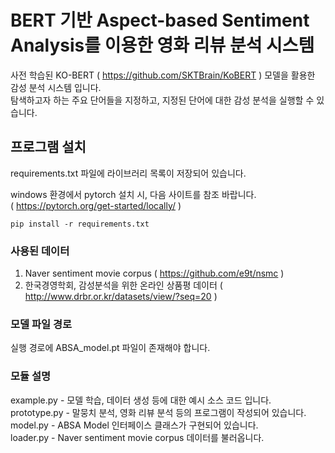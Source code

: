 # BERT 기반 Aspect-based Sentiment Analysis를 이용한 영화 리뷰 분석 시스템

사전 학습된 KO-BERT ( https://github.com/SKTBrain/KoBERT ) 모델을 활용한 감성 분석 시스템 입니다.   
탐색하고자 하는 주요 단어들을 지정하고, 지정된 단어에 대한 감성 분석을 실행할 수 있습니다.


## 프로그램 설치
requirements.txt 파일에 라이브러리 목록이 저장되어 있습니다.   

windows 환경에서 pytorch 설치 시, 다음 사이트를 참조 바랍니다.   
( https://pytorch.org/get-started/locally/ )

```
pip install -r requirements.txt
```
   

### 사용된 데이터
1.  Naver sentiment movie corpus ( https://github.com/e9t/nsmc ) 
2.  한국경영학회, 감성분석을 위한 온라인 상품평 데이터 ( http://www.drbr.or.kr/datasets/view/?seq=20 )   
   

### 모델 파일 경로
실행 경로에 ABSA_model.pt 파일이 존재해야 합니다.   
   

### 모듈 설명
example.py - 모델 학습, 데이터 생성 등에 대한 예시 소스 코드 입니다.   
prototype.py - 말뭉치 분석, 영화 리뷰 분석 등의 프로그램이 작성되어 있습니다.   
model.py - ABSA Model 인터페이스 클래스가 구현되어 있습니다.   
loader.py - Naver sentiment movie corpus 데이터를 불러옵니다.   


